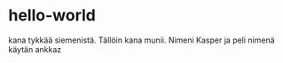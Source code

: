 # hello-world
kana tykkää siemenistä. Tällöin kana munii.
Nimeni Kasper ja peli nimenä käytän ankkaz
